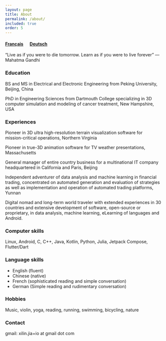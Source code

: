 ```yaml
---
layout: page
title: About
permalink: /about/
included: true
order: 5
---
```


#### [Français](/about/french.md) &emsp;  [Deutsch](/about/german.md)

“Live as if you were to die tomorrow.  Learn as if you were to live forever” ― Mahatma Gandhi

### Education
BS and MS in Electrical and Electronic Engineering from Peking University, Beijing, China

PhD in Engineering Sciences from Dartmouth College specializing in 3D computer simulation and modeling of cancer treatment, New Hampshire, USA

### Experiences
Pioneer in 3D ultra high-resolution terrain visualization software for mission-critical operations, Northern Virginia

Pioneer in true-3D animation software for TV weather presentations, Massachusetts

General manager of entire country business for a multinational IT company headquartered in California and Paris, Beijing

Independent adventurer of data analysis and machine learning in financial trading, concentrated on automated generation and evaluation of strategies as well as implementation and operation of automated trading platforms, Yunnan

Digital nomad and long-term world traveler with extended experiences in 30 countries and extensive development of software, open-source or proprietary, in data analysis, machine learning, eLearning of languages and Android.

### Computer skills
Linux, Android, C, C++, Java, Kotlin, Python, Julia, Jetpack Compose, Flutter/Dart

### Language skills
* English (fluent)
* Chinese (native)  
* French (sophisticated reading and simple conversation)
* German (Simple reading and rudimentary conversation)

### Hobbies
Music, violin, yoga, reading, running, swimming, bicycling, nature

### Contact
gmail: xilin.jia+io at gmail dot com